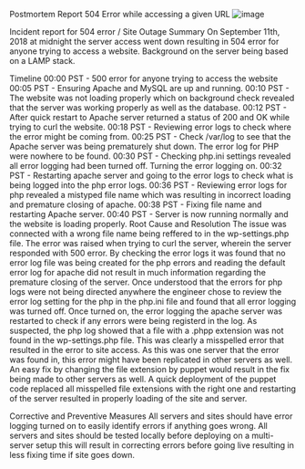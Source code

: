 Postmortem Report
504 Error while accessing a given URL
![image](https://github.com/M0hammed-Gamal/alx-system_engineering-devops/assets/133115895/22f65eda-7235-425b-ac17-d72e8f3bb842)

Incident report for 504 error / Site Outage
Summary
On September 11th, 2018 at midnight the server access went down resulting in 504 error for anyone trying to access a website. Background on the server being based on a LAMP stack.

Timeline
00:00 PST - 500 error for anyone trying to access the website
00:05 PST - Ensuring Apache and MySQL are up and running.
00:10 PST - The website was not loading properly which on background check revealed that the server was working properly as well as the database.
00:12 PST - After quick restart to Apache server returned a status of 200 and OK while trying to curl the website.
00:18 PST - Reviewing error logs to check where the error might be coming from.
00:25 PST - Check /var/log to see that the Apache server was being prematurely shut down. The error log for PHP were nowhere to be found.
00:30 PST - Checking php.ini settings revealed all error logging had been turned off. Turning the error logging on.
00:32 PST - Restarting apache server and going to the error logs to check what is being logged into the php error logs.
00:36 PST - Reviewing error logs for php revealed a mistyped file name which was resulting in incorrect loading and premature closing of apache.
00:38 PST - Fixing file name and restarting Apache server.
00:40 PST - Server is now running normally and the website is loading properly.
Root Cause and Resolution
The issue was connected with a wrong file name being reffered to in the wp-settings.php file. The error was raised when trying to curl the server, wherein the server responded with 500 error. By checking the error logs it was found that no error log file was being created for the php errors and reading the default error log for apache did not result in much information regarding the premature closing of the server. Once understood that the errors for php logs were not being directed anywhere the engineer chose to review the error log setting for the php in the php.ini file and found that all error logging was turned off. Once turned on, the error logging the apache server was restarted to check if any errors were being registerd in the log. As suspected, the php log showed that a file with a .phpp extension was not found in the wp-settings.php file. This was clearly a misspelled error that resulted in the error to site access. As this was one server that the error was found in, this error might have been replicated in other servers as well. An easy fix by changing the file extension by puppet would result in the fix being made to other servers as well. A quick deployment of the puppet code replaced all misspelled file extensions with the right one and restarting of the server resulted in properly loading of the site and server.

Corrective and Preventive Measures
All servers and sites should have error logging turned on to easily identify errors if anything goes wrong.
All servers and sites should be tested locally before deploying on a multi-server setup this will result in correcting errors before going live resulting in less fixing time if site goes down.


